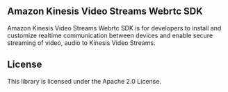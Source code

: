 ## Amazon Kinesis Video Streams Webrtc SDK

Amazon Kinesis Video Streams Webrtc SDK is for developers to install and customize realtime communication between devices and enable secure streaming of video, audio to Kinesis Video Streams.

## License

This library is licensed under the Apache 2.0 License. 
